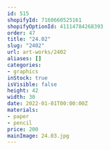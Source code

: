 ```yaml
---
id: 515
shopifyId: 7160660525161
shopifyOptionId: 41114784268393
order: 47
title: "24.02"
slug: "2402"
url: art-works/2402
aliases: []
categories:
- graphics
inStock: true
isVisible: false
height: 42
width: 30
date: 2022-01-01T00:00:00Z
materials:
- paper
- pencil
price: 200
mainImage: 24.03.jpg
---
```

